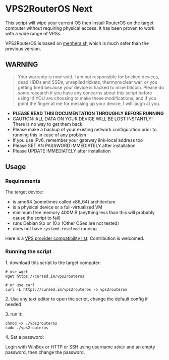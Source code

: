 # VPS2RouterOS Next

This script will wipe your current OS then install RouterOS on the target computer without requiring physical access. It has been proven to work with a wide range of VPSs.

VPS2RouterOS is based on [menhera.sh](https://github.com/Jamesits/menhera.sh) which is much safer than the previous version. 

## WARNING

> Your warranty is now void. I am not responsible for bricked devices, dead HDDs and SSDs, unreplied tickets, thermonuclear war, or you getting fired because your device is hacked to mine bitcoin. Please do some research if you have any concerns about this script before using it! YOU are choosing to make these modifications, and if you point the finger at me for messing up your device, I will laugh at you.

* **PLEASE READ THIS DOCUMENTATION THROUGHLY BEFORE RUNNING**
* CAUTION: ALL DATA ON YOUR DEVICE WILL BE LOST INSTANTLY! There is no way to get them back.
* Please make a backup of your existing network configuration prior to running this in case of any problem
* If you use IPv6, remember your gateway link-local address too
* Please SET AN PASSWORD IMMEDIATELY after installation
* Please UPDATE IMMEDIATELY after installation

## Usage

### Requirements

The target device:

* is amd64 (sometimes called x86_64) architecture
* is a physical device or a full-virtualized VM
* minimum free memory 400MiB (anything less than this will probably cause the script to fail)
* runs Debian 9.x or 10.x (Other OSes are not tested)
* does not have `systemd-resolved` running

Here is a [VPS provider compatibility list](https://github.com/Jamesits/vps2routeros/wiki/Compatibility-List). Contribution is welcomed.

### Running the script

1\. download this script to the target computer:

```shell
# use wget
wget https://cursed.im/vps2routeros

# or use curl
curl -L https://cursed.im/vps2routeros -o vps2routeros
```

2\. Use any text editor to open the script, change the default config if needed

3\. run it:

```shell
chmod +x ./vps2routeros
sudo ./vps2routeros
```

4\. Set a password:

Login with WinBox or HTTP or SSH using username `admin` and an empty password, then change the password.
